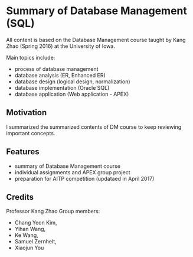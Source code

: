# Summary of Database Management (SQL)

All content is based on the Database Management course taught by Kang 
Zhao (Spring 2016) at the University of Iowa.

Main topics include:
- process of database management
- database analysis (ER, Enhanced ER)
- database design (logical design, normalization)
- database implementation (Oracle SQL)
- database application (Web application - APEX)

## Motivation

I summarized the summarized contents of DM course to keep reviewing 
important concepts.

## Features

- summary of Database Management course
- individual assignments and APEX group project
- preparation for AITP competition (updataed in April 2017)

## Credits

Professor Kang Zhao
Group members: 
- Chang Yeon Kim, 
- Yihan Wang, 
- Ke Wang, 
- Samuel Zernhelt, 
- Xiaojun You 
